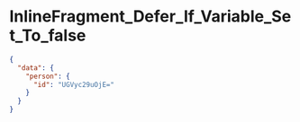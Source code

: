 # InlineFragment_Defer_If_Variable_Set_To_false

```json
{
  "data": {
    "person": {
      "id": "UGVyc29uOjE="
    }
  }
}
```
